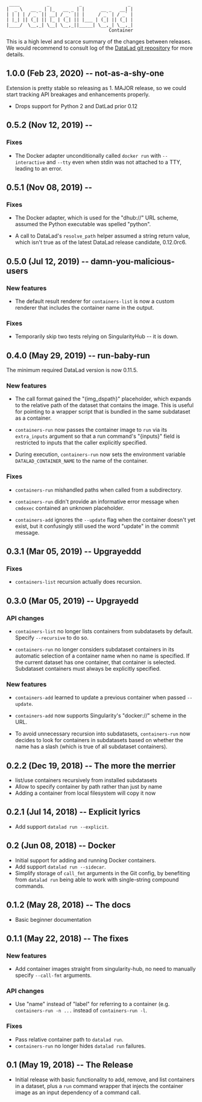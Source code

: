      ____          _           _                 _ 
    |  _ \   __ _ | |_   __ _ | |      __ _   __| |
    | | | | / _` || __| / _` || |     / _` | / _` |
    | |_| || (_| || |_ | (_| || |___ | (_| || (_| |
    |____/  \__,_| \__| \__,_||_____| \__,_| \__,_|
                                          Container

This is a high level and scarce summary of the changes between releases.  We
would recommend to consult log of the [DataLad git
repository](http://github.com/datalad/datalad-container) for more details.

## 1.0.0 (Feb 23, 2020) -- not-as-a-shy-one

Extension is pretty stable so releasing as 1. MAJOR release, so we could
start tracking API breakages and enhancements properly.

- Drops support for Python 2 and DatLad prior 0.12

## 0.5.2 (Nov 12, 2019) --

### Fixes

- The Docker adapter unconditionally called `docker run` with
  `--interactive` and `--tty` even when stdin was not attached to a
  TTY, leading to an error.

## 0.5.1 (Nov 08, 2019) --

### Fixes

- The Docker adapter, which is used for the "dhub://" URL scheme,
  assumed the Python executable was spelled "python".

- A call to DataLad's `resolve_path` helper assumed a string return
  value, which isn't true as of the latest DataLad release candidate,
  0.12.0rc6.

## 0.5.0 (Jul 12, 2019) -- damn-you-malicious-users

### New features

- The default result renderer for `containers-list` is now a custom
  renderer that includes the container name in the output.

### Fixes

- Temporarily skip two tests relying on SingularityHub -- it is down.

## 0.4.0 (May 29, 2019) -- run-baby-run

The minimum required DataLad version is now 0.11.5.

### New features

- The call format gained the "{img_dspath}" placeholder, which expands
  to the relative path of the dataset that contains the image.  This
  is useful for pointing to a wrapper script that is bundled in the
  same subdataset as a container.

- `containers-run` now passes the container image to `run` via its
  `extra_inputs` argument so that a run command's "{inputs}" field is
  restricted to inputs that the caller explicitly specified.

- During execution, `containers-run` now sets the environment variable
  `DATALAD_CONTAINER_NAME` to the name of the container.

### Fixes

- `containers-run` mishandled paths when called from a subdirectory.

- `containers-run` didn't provide an informative error message when
  `cmdexec` contained an unknown placeholder.

- `containers-add` ignores the `--update` flag when the container
  doesn't yet exist, but it confusingly still used the word "update"
  in the commit message.

## 0.3.1 (Mar 05, 2019) -- Upgrayeddd

### Fixes

- `containers-list` recursion actually does recursion.


## 0.3.0 (Mar 05, 2019) -- Upgrayedd

### API changes

- `containers-list` no longer lists containers from subdatasets by
  default.  Specify `--recursive` to do so.

- `containers-run` no longer considers subdataset containers in its
   automatic selection of a container name when no name is specified.
   If the current dataset has one container, that container is
   selected.  Subdataset containers must always be explicitly
   specified.

### New features

- `containers-add` learned to update a previous container when passed
  `--update`.

- `containers-add` now supports Singularity's "docker://" scheme in
  the URL.

- To avoid unnecessary recursion into subdatasets, `containers-run`
  now decides to look for containers in subdatasets based on whether
  the name has a slash (which is true of all subdataset containers).

## 0.2.2 (Dec 19, 2018) -- The more the merrier

- list/use containers recursively from installed subdatasets
- Allow to specify container by path rather than just by name
- Adding a container from local filesystem will copy it now

## 0.2.1 (Jul 14, 2018) -- Explicit lyrics

- Add support `datalad run --explicit`.

## 0.2 (Jun 08, 2018) -- Docker

- Initial support for adding and running Docker containers.
- Add support `datalad run --sidecar`.
- Simplify storage of `call_fmt` arguments in the Git config, by benefiting
  from `datalad run` being able to work with single-string compound commands.

## 0.1.2 (May 28, 2018) -- The docs

- Basic beginner documentation

## 0.1.1 (May 22, 2018) -- The fixes

### New features

- Add container images straight from singularity-hub, no need to manually
  specify `--call-fmt` arguments.

### API changes

- Use "name" instead of "label" for referring to a container (e.g.
  `containers-run -n ...` instead of `containers-run -l`.

### Fixes

- Pass relative container path to `datalad run`.
- `containers-run` no longer hides `datalad run` failures.

## 0.1 (May 19, 2018) -- The Release

- Initial release with basic functionality to add, remove, and list
  containers in a dataset, plus a `run` command wrapper that injects
  the container image as an input dependency of a command call.
